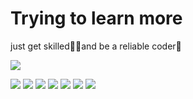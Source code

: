 # Trying to learn more
just get skilled🐱‍🏍and be a reliable coder🥦

<span style="align:center"> <img src="https://streak-stats.demolab.com?user=MOLATERS&theme=react&hide_border=true&date_format=M%20j%5B%2C%20Y%5D&card_width=499" /> </span>

<span style="align:center"><img src="https://github-readme-activity-graph.vercel.app/graph?username=molaters&theme=react-dark"> </span>
<span style="align:center"><img src="https://github-profile-trophy.vercel.app/?username=molaters"> </span>
<span style="align:center"> <img src="https://img.shields.io/badge/-HTML5-E34F26?style=flat-square&logo=html5&logoColor=white" /> <img src="https://img.shields.io/badge/-CSS3-1572B6?style=flat-square&logo=css3" /> <img src="https://img.shields.io/badge/-JavaScript-oringe?style=flat-square&logo=javascript" /> <img src="https://img.shields.io/badge/-C-cc163a?style=flat-square&logo=C&logoColor=white" /> <img src="https://img.shields.io/badge/-python-3c9566?style=flat-square&logo=python&logoColor=white" />  </span>

